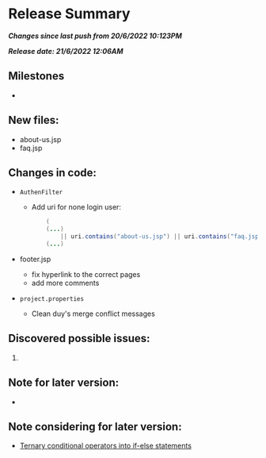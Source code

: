 

# Release Summary 
***Changes since last push from 20/6/2022 10:123PM***

***Release date: 21/6/2022 12:06AM***

## Milestones
- 

## New files:
- about-us.jsp
- faq.jsp

## Changes in code:
- `AuthenFilter`
    - Add uri for none login user:
        ```java
            (
            (...)
                || uri.contains("about-us.jsp") || uri.contains("faq.jsp") ) 
            (...)
        ```

- footer.jsp
    - fix hyperlink to the correct pages
    - add more comments

- `project.properties`
    - Clean duy's merge conflict messages

## Discovered possible issues:
 1. 

## Note for later version:
- 

## Note considering for later version:
- [Ternary conditional operators into if-else statements](https://converter.website-dev.eu/)

